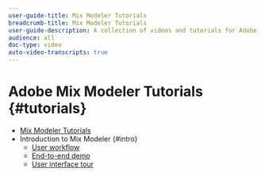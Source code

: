 ```yaml
---
user-guide-title: Mix Modeler Tutorials
breadcrumb-title: Mix Modeler Tutorials
user-guide-description: A collection of videos and tutorials for Adobe Mix Modeler.
audience: all
doc-type: video
auto-video-transcripts: true
---
```


# Adobe Mix Modeler Tutorials {#tutorials}

+ [Mix Modeler Tutorials](/help/tutorials/overview.md)
+ Introduction to Mix Modeler {#intro}
  + [User workflow](/help/tutorials/intro/user-workflow.md)
  + [End-to-end demo](/help/tutorials/intro/demo.md)
  + [User interface tour](/help/tutorials/intro/user-interface-tour.md)

